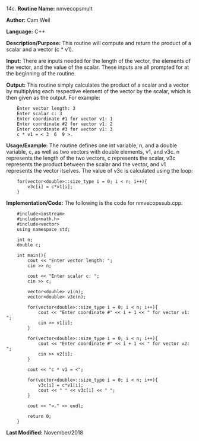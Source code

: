 14c. **Routine Name:**           nmvecopsmult

   **Author:** Cam Weil

   **Language:** C++

   **Description/Purpose:** This routine will compute and return the product of a scalar and a vector (c * v1).
   
   **Input:** There are inputs needed for the length of the vector, the elements of the vector, and the value of the scalar. These inputs are all prompted for at the beginning of the routine.

   **Output:** This routine simply calculates the product of a scalar and a vector by multiplying each respective element of the vector by the scalar, which is then given as the output. For example:
   
        Enter vector length: 3
        Enter scalar c: 3
        Enter coordinate #1 for vector v1: 1
        Enter coordinate #2 for vector v1: 2
        Enter coordinate #3 for vector v1: 3
        c * v1 = < 3  6  9 >.

   **Usage/Example:** The routine defines one int variable, n, and a double variable, c, as well as two vectors with double elements, v1, and v3c. n represents the length of the two vectors, c represents the scalar, v3c represents the product between the scalar and the vector, and v1 represents the vector itselves. The value of v3c is calculated using the loop:
   
        for(vector<double>::size_type i = 0; i < n; i++){
            v3c[i] = c*v1[i];
        }

   **Implementation/Code:** The following is the code for nmvecopssub.cpp:

        #include<iostream>
        #include<math.h>
        #include<vector>
        using namespace std;

        int n;
        double c;

        int main(){
            cout << "Enter vector length: ";
            cin >> n;

            cout << "Enter scalar c: ";
            cin >> c;

            vector<double> v1(n);
            vector<double> v3c(n);

            for(vector<double>::size_type i = 0; i < n; i++){
                cout << "Enter coordinate #" << i + 1 << " for vector v1: ";
                cin >> v1[i];
            }

            for(vector<double>::size_type i = 0; i < n; i++){
                cout << "Enter coordinate #" << i + 1 << " for vector v2: ";
                cin >> v2[i];
            }

            cout << "c * v1 = <";

            for(vector<double>::size_type i = 0; i < n; i++){
                v3c[i] = c*v1[i];
                cout << " " << v3c[i] << " ";
            }

            cout << ">." << endl;

            return 0;
        }

   **Last Modified:** November/2018
